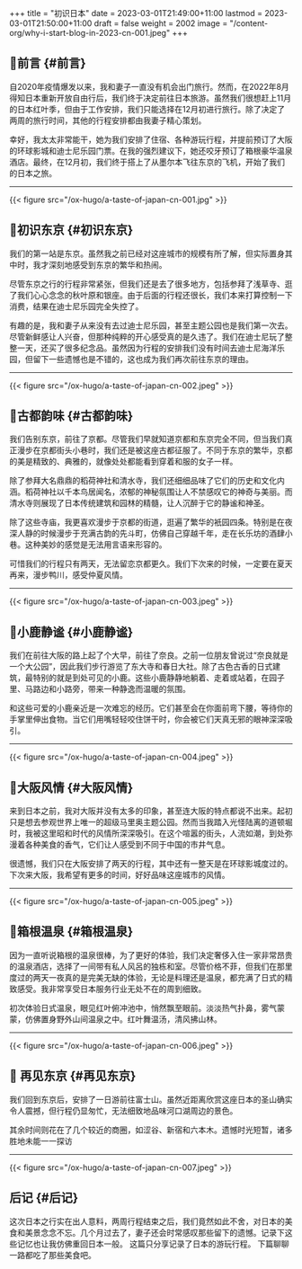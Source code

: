 +++
title = "初识日本"
date = 2023-03-01T21:49:00+11:00
lastmod = 2023-03-01T21:50:00+11:00
draft = false
weight = 2002
image = "/content-org/why-i-start-blog-in-2023-cn-001.jpeg"
+++

## 🛫前言 {#前言}

自2020年疫情爆发以来，我和妻子一直没有机会出门旅行。然而，在2022年8月得知日本重新开放自由行后，我们终于决定前往日本旅游。虽然我们很想赶上11月的日本红叶季，但由于工作安排，我们只能选择在12月初进行旅行。除了决定了两周的旅行时间，其他的行程安排都由我妻子精心策划。

幸好，我太太非常能干，她为我们安排了住宿、各种游玩行程，并提前预订了大阪的环球影城和迪士尼乐园门票。在我的强烈建议下，她还咬牙预订了箱根豪华温泉酒店。最终，在12月初，我们终于搭上了从墨尔本飞往东京的飞机，开始了我们的日本之旅。

---

{{< figure src="/ox-hugo/a-taste-of-japan-cn-001.jpg" >}}


## 👀初识东京 {#初识东京}

我们的第一站是东京。虽然我之前已经对这座城市的规模有所了解，但实际置身其中时，我才深刻地感受到东京的繁华和热闹。

尽管东京之行的行程非常紧张，但我们还是去了很多地方，包括参拜了浅草寺、逛了我们心心念念的秋叶原和银座。由于后面的行程还很长，我们本来打算控制一下消费，结果在迪士尼乐园完全失控了。

有趣的是，我和妻子从来没有去过迪士尼乐园，甚至主题公园也是我们第一次去。尽管新鲜感让人兴奋，但那种纯粹的开心感受真的是久违了。我们在迪士尼玩了整整一天，还买了很多纪念品。虽然因为行程的安排我们没有时间去迪士尼海洋乐园，但留下一些遗憾也是不错的，这也成为我们再次前往东京的理由。

---

{{< figure src="/ox-hugo/a-taste-of-japan-cn-002.jpeg" >}}


## 🏯古都韵味 {#古都韵味}

我们告别东京，前往了京都。尽管我们早就知道京都和东京完全不同，但当我们真正漫步在京都街头小巷时，我们还是被这座古都征服了。不同于东京的繁华，京都的美是精致的、典雅的，就像处处都能看到穿着和服的女子一样。

除了参拜大名鼎鼎的稻荷神社和清水寺，我们还细细品味了它们的历史和文化内涵。稻荷神社以千本鸟居闻名，浓郁的神秘氛围让人不禁感叹它的神奇与美丽。而清水寺则展现了日本传统建筑和园林的精髓，让人沉醉于它的静谧和神圣。

除了这些寺庙，我更喜欢漫步于京都的街道，逛遍了繁华的衹园四条。特别是在夜深人静的时候漫步于充满古韵的先斗町，仿佛自己穿越千年，走在长乐坊的酒肆小巷。这种美妙的感觉是无法用言语来形容的。

可惜我们的行程只有两天，无法留恋京都更久。我们下次来的时候，一定要在夏天再来，漫步鸭川，感受仲夏风情。

---

{{< figure src="/ox-hugo/a-taste-of-japan-cn-003.jpeg" >}}


## 🦌小鹿静谧 {#小鹿静谧}

我们在前往大阪的路上起了个大早，前往了奈良。之前一位朋友曾说过“奈良就是一个大公园”，因此我们步行游览了东大寺和春日大社。除了古色古香的日式建筑，最特别的就是到处可见的小鹿。这些小鹿静静地躺着、走着或站着，在园子里、马路边和小路旁，带来一种静逸而温暖的氛围。

和这些可爱的小鹿亲近是一次难忘的经历。它们甚至会在你面前弯下腰，等待你的手掌里伸出食物。当它们用嘴轻轻咬住饼干时，你会被它们天真无邪的眼神深深吸引。

---

{{< figure src="/ox-hugo/a-taste-of-japan-cn-004.jpeg" >}}


## 🎎大阪风情 {#大阪风情}

来到日本之前，我对大阪并没有太多的印象，甚至连大阪的特点都说不出来。起初只是想去参观世界上唯一的超级马里奥主题公园。然而当我踏入光怪陆离的道顿堀时，我被这里昭和时代的风情所深深吸引。在这个喧嚣的街头，人流如潮，到处弥漫着各种美食的香气，它们让人感受到不同于中国的市井气息。

很遗憾，我们只在大阪安排了两天的行程，其中还有一整天是在环球影城度过的。下次来大阪，我希望有更多的时间，好好品味这座城市的风情。

---

{{< figure src="/ox-hugo/a-taste-of-japan-cn-005.jpeg" >}}


## 🛀箱根温泉 {#箱根温泉}

因为一直听说箱根的温泉很棒，为了更好的体验，我们决定奢侈入住一家非常昂贵的温泉酒店，选择了一间带有私人风呂的独栋和室。尽管价格不菲，但我们在那里度过的两天一夜真的是完美无缺的体验，无论是料理还是温泉，都充满了日式的精致感受。我非常享受日本服务行业无处不在的周到细致。

初次体验日式温泉，眼见红叶俯冲池中，悄然飘至眼前。淡淡热气扑鼻，雾气蒙蒙，仿佛置身野外山间温泉之中。红叶舞温汤，清风拂山林。

---

{{< figure src="/ox-hugo/a-taste-of-japan-cn-006.jpeg" >}}


## 🗼 再见东京 {#再见东京}

我们回到东京后，安排了一日游前往富士山。虽然近距离欣赏这座日本的圣山确实令人震撼，但行程仍显匆忙，无法细致地品味河口湖周边的景色。

其余时间则花在了几个较近的商圈，如涩谷、新宿和六本木。遗憾时光短暂，诸多胜地未能一一探访

---

{{< figure src="/ox-hugo/a-taste-of-japan-cn-007.jpeg" >}}


## 后记 {#后记}

这次日本之行实在出人意料，两周行程结束之后，我们竟然如此不舍，对日本的美食和美景念念不忘。几个月过去了，妻子还会时常感叹那些留下的遗憾。记录下这些记忆也让我仿佛重回日本一般。
这篇只分享记录了日本的游玩行程。 下篇聊聊一路都吃了那些美食吧。
